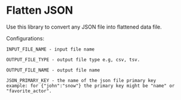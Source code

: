 # Flatten JSON

Use this library to convert any JSON file into flattened data file.

Configurations:
```
INPUT_FILE_NAME - input file name
```
```
OUTPUT_FILE_TYPE - output file type e.g, csv, tsv.
```
```
OUTPUT_FILE_NAME - output file name
```
```
JSON_PRIMARY_KEY - the name of the json file primary key
example: for {"john":"snow"} the primary key might be "name" or "favorite_actor".
```